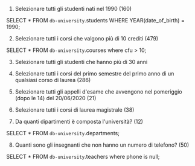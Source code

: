 1. Selezionare tutti gli studenti nati nel 1990 (160)

SELECT * 
FROM `db-university`.students
WHERE YEAR(date_of_birth) = 1990;


2. Selezionare tutti i corsi che valgono più di 10 crediti (479)

SELECT * FROM `db-university`.courses
where cfu > 10;

3. Selezionare tutti gli studenti che hanno più di 30 anni


4. Selezionare tutti i corsi del primo semestre del primo anno di un qualsiasi corso di
laurea (286)


5. Selezionare tutti gli appelli d'esame che avvengono nel pomeriggio (dopo le 14) del
20/06/2020 (21)


6. Selezionare tutti i corsi di laurea magistrale (38)


7. Da quanti dipartimenti è composta l'università? (12)

SELECT * FROM `db-university`.departments;


8. Quanti sono gli insegnanti che non hanno un numero di telefono? (50)

SELECT * FROM `db-university`.teachers
where phone is null;